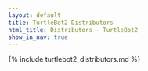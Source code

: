 ```yaml
---
layout: default
title: TurtleBot2 Distributors
html_title: Distributors - TurtleBot2
show_in_nav: true
---
```


{% include turtlebot2_distributors.md %}
